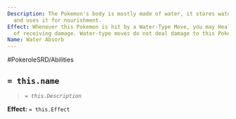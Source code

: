 ```yaml
---
Description: The Pokemon's body is mostly made of water, it stores water inside itself
  and uses it for nourishment.
Effect: Whenever this Pokemon is hit by a Water-Type Move, you may Heal 1 HP instead
  of receiving damage. Water-type moves do not deal damage to this Pokemon.
Name: Water Absorb
---
```


#PokeroleSRD/Abilities

## `= this.name`

> *`= this.Description`*

**Effect:** `= this.Effect`